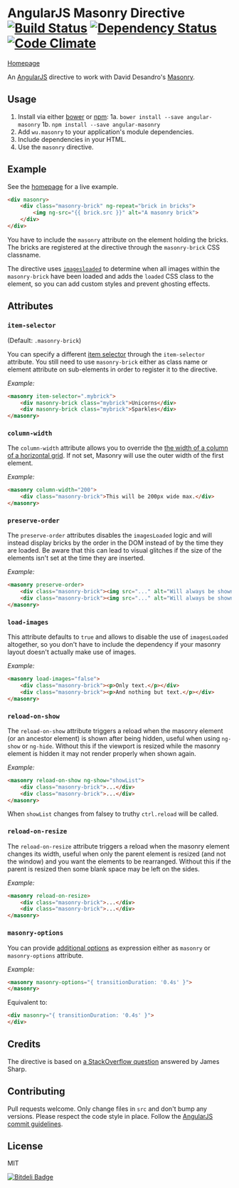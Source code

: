 # AngularJS Masonry Directive [![Build Status](https://travis-ci.org/passy/angular-masonry.png)](https://travis-ci.org/passy/angular-masonry) [![Dependency Status](https://gemnasium.com/passy/angular-masonry.png)](https://gemnasium.com/passy/angular-masonry) [![Code Climate](https://codeclimate.com/github/passy/angular-masonry.png)](https://codeclimate.com/github/passy/angular-masonry)

[Homepage](http://passy.github.io/angular-masonry)

An [AngularJS](http://angularjs.org/) directive to work with David Desandro's [Masonry](http://masonry.desandro.com/).

## Usage

1. Install via either [bower](http://bower.io/) or [npm](https://www.npmjs.com/):
1a. `bower install --save angular-masonry`
1b. `npm install --save angular-masonry`
2. Add `wu.masonry` to your application's module dependencies.
2. Include dependencies in your HTML.
3. Use the `masonry` directive.

## Example

See the [homepage](http://passy.github.io/angular-masonry) for a live example.

```html
<div masonry>
    <div class="masonry-brick" ng-repeat="brick in bricks">
        <img ng-src="{{ brick.src }}" alt="A masonry brick">
    </div>
</div>
```

You have to include the `masonry` attribute on the element holding the bricks.
The bricks are registered at the directive through the `masonry-brick` CSS
classname.

The directive uses [`imagesloaded`](https://github.com/desandro/imagesloaded) to
determine when all images within the `masonry-brick` have been loaded and adds
the `loaded` CSS class to the element, so you can add custom styles and
prevent ghosting effects.

## Attributes

### `item-selector`

(Default: `.masonry-brick`)

You can specify a different [item
selector](http://masonry.desandro.com/options.html#itemselector) through the
`item-selector` attribute. You still need to use `masonry-brick` either as class
name or element attribute on sub-elements in order to register it to the
directive.

*Example:*

```html
<masonry item-selector=".mybrick">
    <div masonry-brick class="mybrick">Unicorns</div>
    <div masonry-brick class="mybrick">Sparkles</div>
</masonry>
```

### `column-width`

The `column-width` attribute allows you to override the [the width of a column
of a horizontal grid](http://masonry.desandro.com/options.html#columnwidth). If
not set, Masonry will use the outer width of the first element.

*Example:*

```html
<masonry column-width="200">
    <div class="masonry-brick">This will be 200px wide max.</div>
</masonry>
```

### `preserve-order`

The `preserve-order` attributes disables the `imagesLoaded` logic and will
instead display bricks by the order in the DOM instead of by the time they are
loaded. Be aware that this can lead to visual glitches if the size of the
elements isn't set at the time they are inserted.

*Example:*

```html
<masonry preserve-order>
    <div class="masonry-brick"><img src="..." alt="Will always be shown 1st"></div>
    <div class="masonry-brick"><img src="..." alt="Will always be shown 2nd"></div>
</masonry>
```

### `load-images`

This attribute defaults to `true` and allows to disable the use of `imagesLoaded`
altogether, so you don't have to include the dependency if your masonry layout
doesn't actually make use of images.

*Example:*

```html
<masonry load-images="false">
    <div class="masonry-brick"><p>Only text.</p></div>
    <div class="masonry-brick"><p>And nothing but text.</p></div>
</masonry>
```

### `reload-on-show`

The `reload-on-show` attribute triggers a reload when the masonry element (or an
ancestor element) is shown after being hidden, useful when using `ng-show` or 
`ng-hide`. Without this if the viewport is resized while the masonry element is 
hidden it may not render properly when shown again.

*Example:*

```html
<masonry reload-on-show ng-show="showList">
    <div class="masonry-brick">...</div>
    <div class="masonry-brick">...</div>
</masonry>
```

When `showList` changes from falsey to truthy `ctrl.reload` will be called.


### `reload-on-resize`

The `reload-on-resize` attribute triggers a reload when the masonry element changes
its width, useful when only the parent element is resized (and not the window) and 
you want the elements to be rearranged. Without this if the parent is resized then 
some blank space may be left on the sides.

*Example:*

```html
<masonry reload-on-resize>
    <div class="masonry-brick">...</div>
    <div class="masonry-brick">...</div>
</masonry>
```


### `masonry-options`

You can provide [additional options](http://masonry.desandro.com/options.html)
as expression either as `masonry` or `masonry-options` attribute.

*Example:*

```html
<masonry masonry-options="{ transitionDuration: '0.4s' }">
</masonry>
```

Equivalent to:

```html
<div masonry="{ transitionDuration: '0.4s' }">
</div>
```

## Credits

The directive is based on
[a StackOverflow question](http://stackoverflow.com/questions/16504151/masonry-with-angularjs)
answered by James Sharp.


## Contributing

Pull requests welcome. Only change files in `src` and don't bump any versions.
Please respect the code style in place. Follow the
[AngularJS commit guidelines](https://github.com/angular/angular.js/blob/master/CONTRIBUTING.md#commit-message-format).

## License

MIT


[![Bitdeli Badge](https://d2weczhvl823v0.cloudfront.net/passy/angular-masonry/trend.png)](https://bitdeli.com/free "Bitdeli Badge")


